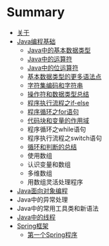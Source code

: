 # Summary

* [关于](README.md)
* [Java编程基础](chapter1.md)
  * [Java中的基本数据类型](chapter1/javazhong-de-ji-ben-shu-ju-lei-xing.md)
  * [Java中的运算符](chapter1/javazhong-de-yun-suan-fu.md)
  * [Java中的位运算符](chapter1/javazhong-de-wei-yun-suan-fu.md)
  * [基本数据类型的更多语法点](chapter1/ji-ben-shu-ju-lei-xing-de-geng-duo-yu-fa-dian.md)
  * [字符集编码和字符串](chapter1/zi-fu-ji-bian-ma-he-zi-fu-chuan.md)
  * [操作符和数据类型总结](chapter1/cao-zuo-fu-he-shu-ju-lei-xing-zong-jie.md)
  * [程序执行流程之if-else](chapter1/cheng-xu-zhi-xing-liu-cheng-zhi-if-else.md)
  * [程序循环之for语句](chapter1/cheng-xu-xun-huan-zhi-for-yu-ju.md)
  * [代码块和变量的作用域](chapter1/dai-ma-kuai-he-bian-liang-de-zuo-yong-yu.md)
  * 程序循环之while语句
  * 程序执行流程之switch语句
  * [循环和判断的总结](chapter1/xun-huan-he-pan-duan-de-zong-jie.md)
  * 使用数组
  * 认识变量和数组
  * 多维数组
  * 用数组灵活处理程序
* [Java面向对象编程](javamian-xiang-dui-xiang-bian-cheng.md)
* Java中的异常处理
* Java中的常用工具类和新语法
* [Java中的线程](javazhong-de-xian-cheng.md)
* [Spring框架](springkuang-jia.md)
  * [第一个Spring程序](springkuang-jia/di-yi-ge-spring-cheng-xu.md)

